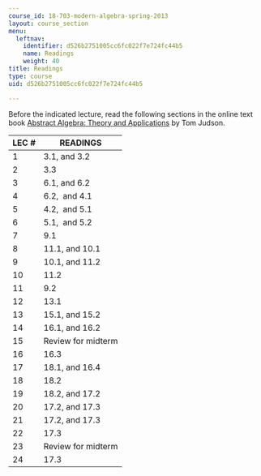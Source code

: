 ```yaml
---
course_id: 18-703-modern-algebra-spring-2013
layout: course_section
menu:
  leftnav:
    identifier: d526b2751005cc6fc022f7e724fc44b5
    name: Readings
    weight: 40
title: Readings
type: course
uid: d526b2751005cc6fc022f7e724fc44b5

---
```


Before the indicated lecture, read the following sections in the online text book [Abstract Algebra: Theory and Applications](http://abstract.ups.edu/index.html) by Tom Judson.

| LEC # | READINGS |
| --- | --- |
| 1 | 3.1, and 3.2 |
| 2 | 3.3 |
| 3 | 6.1, and 6.2 |
| 4 | 6.2,  and 4.1 |
| 5 | 4.2,  and 5.1 |
| 6 | 5.1,  and 5.2 |
| 7 | 9.1 |
| 8 | 11.1, and 10.1 |
| 9 | 10.1, and 11.2 |
| 10 | 11.2 |
| 11 | 9.2 |
| 12 | 13.1 |
| 13 | 15.1, and 15.2 |
| 14 | 16.1, and 16.2 |
| 15 | Review for midterm |
| 16 | 16.3 |
| 17 | 18.1, and 16.4 |
| 18 | 18.2 |
| 19 | 18.2, and 17.2 |
| 20 | 17.2, and 17.3 |
| 21 | 17.2, and 17.3 |
| 22 | 17.3 |
| 23 | Review for midterm |
| 24 | 17.3